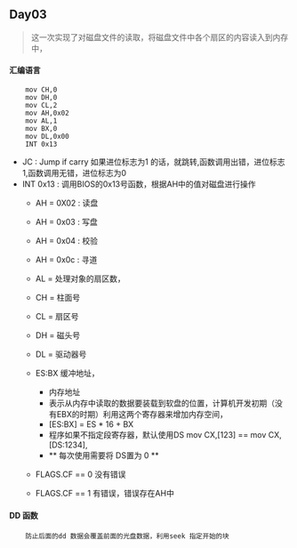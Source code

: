 ## Day03
> 这一次实现了对磁盘文件的读取，将磁盘文件中各个扇区的内容读入到内存中，

#### 汇编语言
		mov	CH,0
		mov	DH,0
		mov	CL,2
		mov AH,0x02
		mov	AL,1
		mov	BX,0
		mov	DL,0x00
		INT	0x13

- JC : Jump if carry 如果进位标志为1 的话，就跳转,函数调用出错，进位标志1,函数调用无错，进位标志为0
- INT 0x13 : 调用BIOS的0x13号函数，根据AH中的值对磁盘进行操作
	- AH = 0X02	: 读盘
  - AH = 0x03	: 写盘
  - AH = 0x04 : 校验
  - AH = 0x0c : 寻道
  - AL = 处理对象的扇区数，
  - CH = 柱面号
  - CL = 扇区号
  - DH = 磁头号
  - DL = 驱动器号
  - ES:BX 缓冲地址，
  	- 内存地址
  	- 表示从内存中读取的数据要装载到软盘的位置，计算机开发初期（没有EBX的时期）利用这两个寄存器来增加内存空间，
  	- [ES:BX] = ES \* 16 + BX
  	- 程序如果不指定段寄存器，默认使用DS mov CX,[123] == mov CX,[DS:1234],
  	- ** 每次使用需要将 DS置为 0 **

  - FLAGS.CF == 0 没有错误
  - FLAGS.CF == 1 有错误，错误存在AH中

#### DD 函数
		防止后面的dd 数据会覆盖前面的光盘数据，利用seek 指定开始的块
